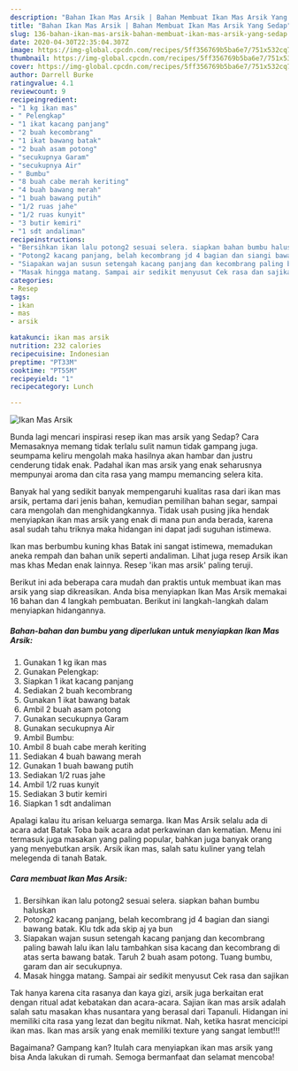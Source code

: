 ```yaml
---
description: "Bahan Ikan Mas Arsik | Bahan Membuat Ikan Mas Arsik Yang Sedap"
title: "Bahan Ikan Mas Arsik | Bahan Membuat Ikan Mas Arsik Yang Sedap"
slug: 136-bahan-ikan-mas-arsik-bahan-membuat-ikan-mas-arsik-yang-sedap
date: 2020-04-30T22:35:04.307Z
image: https://img-global.cpcdn.com/recipes/5ff356769b5ba6e7/751x532cq70/ikan-mas-arsik-foto-resep-utama.jpg
thumbnail: https://img-global.cpcdn.com/recipes/5ff356769b5ba6e7/751x532cq70/ikan-mas-arsik-foto-resep-utama.jpg
cover: https://img-global.cpcdn.com/recipes/5ff356769b5ba6e7/751x532cq70/ikan-mas-arsik-foto-resep-utama.jpg
author: Darrell Burke
ratingvalue: 4.1
reviewcount: 9
recipeingredient:
- "1 kg ikan mas"
- " Pelengkap"
- "1 ikat kacang panjang"
- "2 buah kecombrang"
- "1 ikat bawang batak"
- "2 buah asam potong"
- "secukupnya Garam"
- "secukupnya Air"
- " Bumbu"
- "8 buah cabe merah keriting"
- "4 buah bawang merah"
- "1 buah bawang putih"
- "1/2 ruas jahe"
- "1/2 ruas kunyit"
- "3 butir kemiri"
- "1 sdt andaliman"
recipeinstructions:
- "Bersihkan ikan lalu potong2 sesuai selera. siapkan bahan bumbu haluskan"
- "Potong2 kacang panjang, belah kecombrang jd 4 bagian dan siangi bawang batak. Klu tdk ada skip aj ya bun"
- "Siapakan wajan susun setengah kacang panjang dan kecombrang paling bawah lalu ikan lalu tambahkan sisa kacang dan kecombrang di atas serta bawang batak. Taruh 2 buah asam potong. Tuang bumbu, garam dan air secukupnya."
- "Masak hingga matang. Sampai air sedikit menyusut Cek rasa dan sajikan"
categories:
- Resep
tags:
- ikan
- mas
- arsik

katakunci: ikan mas arsik 
nutrition: 232 calories
recipecuisine: Indonesian
preptime: "PT33M"
cooktime: "PT55M"
recipeyield: "1"
recipecategory: Lunch

---
```



![Ikan Mas Arsik](https://img-global.cpcdn.com/recipes/5ff356769b5ba6e7/751x532cq70/ikan-mas-arsik-foto-resep-utama.jpg)

Bunda lagi mencari inspirasi resep ikan mas arsik yang Sedap? Cara Memasaknya memang tidak terlalu sulit namun tidak gampang juga. seumpama keliru mengolah maka hasilnya akan hambar dan justru cenderung tidak enak. Padahal ikan mas arsik yang enak seharusnya mempunyai aroma dan cita rasa yang mampu memancing selera kita.

Banyak hal yang sedikit banyak mempengaruhi kualitas rasa dari ikan mas arsik, pertama dari jenis bahan, kemudian pemilihan bahan segar, sampai cara mengolah dan menghidangkannya. Tidak usah pusing jika hendak menyiapkan ikan mas arsik yang enak di mana pun anda berada, karena asal sudah tahu triknya maka hidangan ini dapat jadi suguhan istimewa.

Ikan mas berbumbu kuning khas Batak ini sangat istimewa, memadukan aneka rempah dan bahan unik seperti andaliman. Lihat juga resep Arsik ikan mas khas Medan enak lainnya. Resep &#39;ikan mas arsik&#39; paling teruji.


Berikut ini ada beberapa cara mudah dan praktis untuk membuat ikan mas arsik yang siap dikreasikan. Anda bisa menyiapkan Ikan Mas Arsik memakai 16 bahan dan 4 langkah pembuatan. Berikut ini langkah-langkah dalam menyiapkan hidangannya.

<!--inarticleads1-->

##### Bahan-bahan dan bumbu yang diperlukan untuk menyiapkan Ikan Mas Arsik:

1. Gunakan 1 kg ikan mas
1. Gunakan  Pelengkap:
1. Siapkan 1 ikat kacang panjang
1. Sediakan 2 buah kecombrang
1. Gunakan 1 ikat bawang batak
1. Ambil 2 buah asam potong
1. Gunakan secukupnya Garam
1. Gunakan secukupnya Air
1. Ambil  Bumbu:
1. Ambil 8 buah cabe merah keriting
1. Sediakan 4 buah bawang merah
1. Gunakan 1 buah bawang putih
1. Sediakan 1/2 ruas jahe
1. Ambil 1/2 ruas kunyit
1. Sediakan 3 butir kemiri
1. Siapkan 1 sdt andaliman


Apalagi kalau itu arisan keluarga semarga. Ikan Mas Arsik selalu ada di acara adat Batak Toba baik acara adat perkawinan dan kematian. Menu ini termasuk juga masakan yang paling popular, bahkan juga banyak orang yang menyebutkan arsik. Arsik ikan mas, salah satu kuliner yang telah melegenda di tanah Batak. 

<!--inarticleads2-->

##### Cara membuat Ikan Mas Arsik:

1. Bersihkan ikan lalu potong2 sesuai selera. siapkan bahan bumbu haluskan
1. Potong2 kacang panjang, belah kecombrang jd 4 bagian dan siangi bawang batak. Klu tdk ada skip aj ya bun
1. Siapakan wajan susun setengah kacang panjang dan kecombrang paling bawah lalu ikan lalu tambahkan sisa kacang dan kecombrang di atas serta bawang batak. Taruh 2 buah asam potong. Tuang bumbu, garam dan air secukupnya.
1. Masak hingga matang. Sampai air sedikit menyusut Cek rasa dan sajikan


Tak hanya karena cita rasanya dan kaya gizi, arsik juga berkaitan erat dengan ritual adat kebatakan dan acara-acara. Sajian ikan mas arsik adalah salah satu masakan khas nusantara yang berasal dari Tapanuli. Hidangan ini memiliki cita rasa yang lezat dan begitu nikmat. Nah, ketika hasrat mencicipi ikan mas. Ikan mas arsik yang enak memiliki texture yang sangat lembut!!! 

Bagaimana? Gampang kan? Itulah cara menyiapkan ikan mas arsik yang bisa Anda lakukan di rumah. Semoga bermanfaat dan selamat mencoba!
